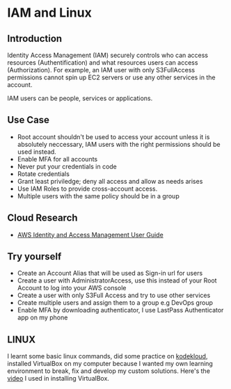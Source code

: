 
# IAM and Linux

## Introduction

Identity Access Management (IAM) securely controls who can access resources (Authentification) and what resources users can access (Authorization). For example, an IAM user with only S3FullAccess permissions cannot spin up EC2 servers or use any other services in the account.

IAM users can be people, services or applications.


## Use Case

* Root account shouldn't be used to access your account unless it is absolutely neccessary, IAM users with the right permissions should be used instead.
* Enable MFA for all accounts 
* Never put your credentials in code
* Rotate credentials
* Grant least priviledge; deny all access and allow as needs arises
* Use IAM Roles to provide cross-account access.
* Multiple users with the same policy should be in a group


## Cloud Research

* [AWS Identity and Access Management
User Guide](https://docs.aws.amazon.com/IAM/latest/UserGuide/introduction.html)


## Try yourself

* Create an Account Alias that will be used as Sign-in url for users
* Create a user with AdministratorAccess, use this instead of your Root Account to log into your AWS console
* Create a user with only S3Full Access and try to use other services
* Create multiple users and assign them to a group e.g DevOps group
* Enable MFA by downloading authenticator, I use LastPass Authenticator app on my phone


## LINUX
I learnt some basic linux commands, did some practice on [kodekloud](https://kodekloud.com/courses/945027/lectures/17487339), installed VirtualBox on my computer because I wanted my own learning environment to break, fix and develop my custom solutions.
Here's the [video](https://www.youtube.com/watch?v=Wvf0mBNGjXY&t=5302s) I used in installing VirtualBox.

